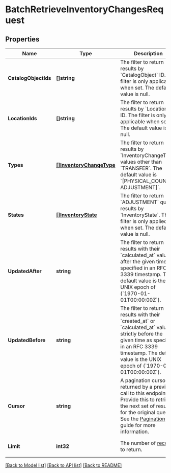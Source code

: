 # BatchRetrieveInventoryChangesRequest

## Properties
Name | Type | Description | Notes
------------ | ------------- | ------------- | -------------
**CatalogObjectIds** | **[]string** | The filter to return results by &#x60;CatalogObject&#x60; ID. The filter is only applicable when set. The default value is null. | [optional] [default to null]
**LocationIds** | **[]string** | The filter to return results by &#x60;Location&#x60; ID. The filter is only applicable when set. The default value is null. | [optional] [default to null]
**Types** | [**[]InventoryChangeType**](InventoryChangeType.md) | The filter to return results by &#x60;InventoryChangeType&#x60; values other than &#x60;TRANSFER&#x60;. The default value is &#x60;[PHYSICAL_COUNT, ADJUSTMENT]&#x60;. | [optional] [default to null]
**States** | [**[]InventoryState**](InventoryState.md) | The filter to return &#x60;ADJUSTMENT&#x60; query results by &#x60;InventoryState&#x60;. This filter is only applied when set. The default value is null. | [optional] [default to null]
**UpdatedAfter** | **string** | The filter to return results with their &#x60;calculated_at&#x60; value after the given time as specified in an RFC 3339 timestamp. The default value is the UNIX epoch of (&#x60;1970-01-01T00:00:00Z&#x60;). | [optional] [default to null]
**UpdatedBefore** | **string** | The filter to return results with their &#x60;created_at&#x60; or &#x60;calculated_at&#x60; value strictly before the given time as specified in an RFC 3339 timestamp. The default value is the UNIX epoch of (&#x60;1970-01-01T00:00:00Z&#x60;). | [optional] [default to null]
**Cursor** | **string** | A pagination cursor returned by a previous call to this endpoint. Provide this to retrieve the next set of results for the original query.  See the [Pagination](https://developer.squareup.com/docs/working-with-apis/pagination) guide for more information. | [optional] [default to null]
**Limit** | **int32** | The number of [records](entity:InventoryChange) to return. | [optional] [default to null]

[[Back to Model list]](../README.md#documentation-for-models) [[Back to API list]](../README.md#documentation-for-api-endpoints) [[Back to README]](../README.md)


